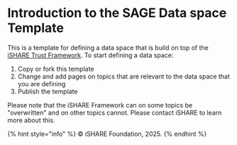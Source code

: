 # Introduction to the SAGE Data space Template

This is a template for defining a data space that is build on top of the [iSHARE Trust Framework](https://framework.ishare.eu). To start defining a data space:

1. Copy or fork this template
2. Change and add pages on topics that are relevant to the data space that you are defining
3. Publish the template

Please note that the iSHARE Framework can on some topics be "overwritten" and on other topics cannot. Please contact iSHARE to learn more about this.

{% hint style="info" %}
© iSHARE Foundation, 2025.&#x20;
{% endhint %}
